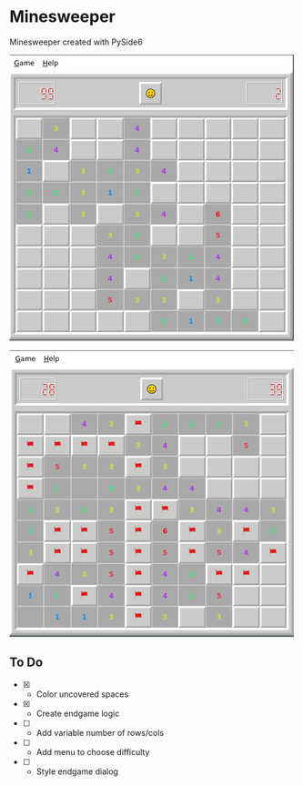 # Minesweeper
Minesweeper created with PySide6

![Image of Minesweeper](https://github.com/Lewisjohnward/Python/blob/main/qt/041minesweeper/img/screenshot.png)

![Image of Minesweeper](https://github.com/Lewisjohnward/Python/blob/main/qt/041minesweeper/img/screenshot1.png)

## To Do
- [x] - Color uncovered spaces
- [x] - Create endgame logic
- [ ] - Add variable number of rows/cols
- [ ] - Add menu to choose difficulty
- [ ] - Style endgame dialog
